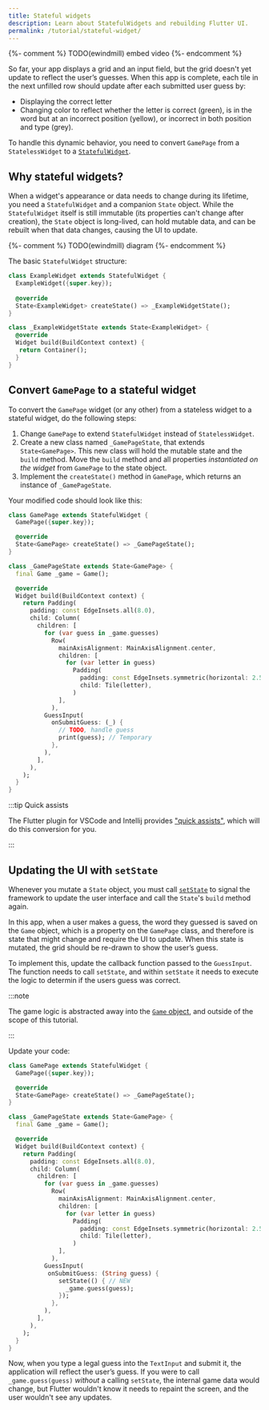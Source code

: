 ```yaml
---
title: Stateful widgets
description: Learn about StatefulWidgets and rebuilding Flutter UI.
permalink: /tutorial/stateful-widget/
---
```


{%- comment %} TODO(ewindmill) embed video {%- endcomment %}

So far, your app displays a grid and an input field, but the grid
doesn't yet update to reflect the user’s guesses. When this app is
complete, each tile in the next unfilled row should update after each
submitted user guess by:

* Displaying the correct letter  
* Changing color to reflect whether the letter is correct (green), is
  in the word but at an incorrect position (yellow), or incorrect in
  both position and type (grey).

To handle this dynamic behavior, you need to convert `GamePage` from a
`StatelessWidget` to a [`StatefulWidget`][].

## Why stateful widgets?

When a widget's appearance or data needs to change during its
 lifetime, you need a `StatefulWidget` and a companion `State` object.
While the `StatefulWidget` itself is still immutable (its properties
can't change after creation), the `State` object is long-lived, can
hold mutable data, and can be rebuilt when that data changes, causing
the UI to update.

{%- comment %} TODO(ewindmill) diagram {%- endcomment %}

The basic `StatefulWidget` structure:

```dart
class ExampleWidget extends StatefulWidget {
  ExampleWidget({super.key});
  
  @override
  State<ExampleWidget> createState() => _ExampleWidgetState();
}

class _ExampleWidgetState extends State<ExampleWidget> {
  @override
  Widget build(BuildContext context) {
   return Container();
  }
}
```

## Convert `GamePage` to a stateful widget

To convert the `GamePage` widget (or any other) from a stateless widget to a stateful widget, do the following steps:

1. Change `GamePage` to extend `StatefulWidget` instead of
   `StatelessWidget`.  
2. Create a new class named `_GamePageState`, that extends
   `State<GamePage>`. This new class will hold the mutable state and
   the `build` method. Move the `build` method and all properties
   *instantiated on the widget*  from `GamePage` to the state object.  
3. Implement the `createState()` method in `GamePage`, which returns
   an instance of `_GamePageState`. 

Your modified code should look like this:

```dart
class GamePage extends StatefulWidget {
  GamePage({super.key});

  @override
  State<GamePage> createState() => _GamePageState();
}

class _GamePageState extends State<GamePage> {
  final Game _game = Game();

  @override
  Widget build(BuildContext context) {
    return Padding(
      padding: const EdgeInsets.all(8.0),
      child: Column(
        children: [
          for (var guess in _game.guesses)
            Row(
              mainAxisAlignment: MainAxisAlignment.center,
              children: [
                for (var letter in guess)
                  Padding(
                    padding: const EdgeInsets.symmetric(horizontal: 2.5, vertical: 2.5),
                    child: Tile(letter),
                  )
              ],
            ),
          GuessInput(
            onSubmitGuess: (_) {
              // TODO, handle guess
              print(guess); // Temporary
            },
          ),
        ],
      ),
    );
  }
}
```

:::tip Quick assists

The Flutter plugin for VSCode and Intellij provides ["quick assists"][], which will do this conversion for you.

:::

## Updating the UI with `setState`

Whenever you mutate a `State` object, you must call [`setState`][] to
signal the framework to update the user interface and call the
`State`'s `build` method again. 

In this app, when a user makes a guess, the word they guessed is saved
on the `Game` object, which is a property on the `GamePage` class, and
therefore is state that might change and require the UI to update.
When this state is mutated, the grid should be re-drawn to show the
user’s guess.

To implement this, update the callback function passed to the
`GuessInput`. The function needs to call `setState`, and within
`setState` it needs to execute the logic to determin if the users
guess was correct. 

:::note

The game logic is abstracted away into the [`Game` object][], and outside of the scope of this tutorial.

:::

Update your code:

```dart
class GamePage extends StatefulWidget {
  GamePage({super.key});

  @override
  State<GamePage> createState() => _GamePageState();
}

class _GamePageState extends State<GamePage> {
  final Game _game = Game();

  @override
  Widget build(BuildContext context) {
    return Padding(
      padding: const EdgeInsets.all(8.0),
      child: Column(
        children: [
          for (var guess in _game.guesses)
            Row(
              mainAxisAlignment: MainAxisAlignment.center,
              children: [
                for (var letter in guess)
                  Padding(
                    padding: const EdgeInsets.symmetric(horizontal: 2.5, vertical: 2.5),
                    child: Tile(letter),
                  )
              ],
            ),
          GuessInput(
           onSubmitGuess: (String guess) {
              setState(() { // NEW
                _game.guess(guess); 
              });
            },
          ),
        ],
      ),
    );
  }
}
```

Now, when you type a legal guess into the `TextInput` and submit it,
the application will reflect the user’s guess. If you were to call
`_game.guess(guess)` *without* a calling `setState`, the internal game
data would change, but Flutter wouldn't know it needs to repaint the
screen, and the user wouldn't see any updates.

["quick assists"]: /tools/android-studio#assists-quick-fixes
[`StatefulWidget`]: {{site.api}}/flutter/widgets/StatefulWidget-class.html
[`setState`]: {{site.api}}/flutter/widgets/State/setState.html
[`Game` object]: https://github.com/flutter/demos
